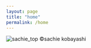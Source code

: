 ```yaml
---
layout: page
title: "home"
permalink: /home
---
```


![sachie_top](https://github.com/kbys88/kbys88.github.io/assets/142012962/8d3a8ccb-1468-4116-aa63-af1c6d8d54cc)
©︎sachie kobayashi
